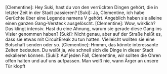 [Clementine]: Hey Suki, hast du von den verrückten Dingen gehört, die in letzter Zeit in der Stadt passieren?
[Suki]: Ja, Clementine, ich habe Gerüchte über eine Legende namens V gehört. Angeblich haben sie alleine einen ganzen Gang-Versteck ausgelöscht.
[Clementine]: Wow, wirklich? Das klingt intensiv. Hast du eine Ahnung, warum sie gerade diese Gang ins Visier genommen haben?
[Suki]: Nicht genau, aber auf der Straße heißt es, dass sie etwas mit CircuitBreak zu tun hatten. Vielleicht wollten sie eine Botschaft senden oder so.
[Clementine]: Hmmm, das könnte interessante Zeiten bedeuten. Du weißt ja, wie schnell sich die Dinge in dieser Stadt eskalieren können.
[Suki]: Auf jeden Fall, Clementine, wir sollten die Ohren offen halten und auf uns aufpassen. Man weiß nie, wann Ärger an unsere Tür klopft

